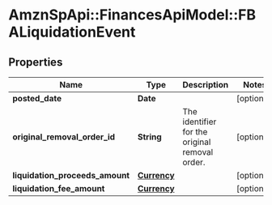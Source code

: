 # AmznSpApi::FinancesApiModel::FBALiquidationEvent

## Properties
Name | Type | Description | Notes
------------ | ------------- | ------------- | -------------
**posted_date** | **Date** |  | [optional] 
**original_removal_order_id** | **String** | The identifier for the original removal order. | [optional] 
**liquidation_proceeds_amount** | [**Currency**](Currency.md) |  | [optional] 
**liquidation_fee_amount** | [**Currency**](Currency.md) |  | [optional] 

